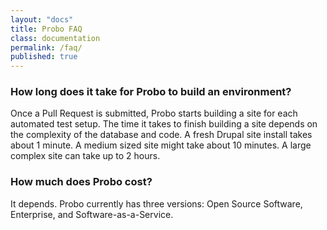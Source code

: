 ```yaml
---
layout: "docs"
title: Probo FAQ
class: documentation
permalink: /faq/
published: true
---
```

### How long does it take for Probo to build an environment?

Once a Pull Request is submitted, Probo starts building a site for each automated test setup. The time it takes to finish building a site depends on the complexity of the database and code. A fresh Drupal site install takes about 1 minute. A medium sized site might take about 10 minutes. A large complex site can take up to 2 hours.

### How much does Probo cost?
It depends. Probo currently has three versions: Open Source Software, Enterprise, and Software-as-a-Service.

<!-- ###What's the difference between the Open Source Software and Enterprise version? -->

<!-- ###What's the difference between SaaS and Open Source Software or Enterprise versions? -->
